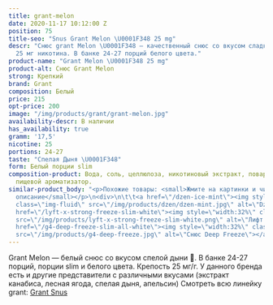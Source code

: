 ```yaml
---
title: grant-melon
date: 2020-11-17 10:12:00 Z
position: 75
title-seo: "Snus Grant Melon \U0001F348 25 mg"
descr: "Снюс grant Melon \U0001F348 — качественный снюс со вкусом сладкой мяты. Крепость
  25 мг никотина. В банке 24-27 порций белого цвета."
product-name: "Grant Melon \U0001F348 25 mg"
product-alt: Снюс Grant Melon
strong: Крепкий
brand: Grant
composition: Белый
price: 215
opt-price: 200
image: "/img/products/grant/grant-melon.jpg"
availability-descr: В наличии
has_availability: true
gramm: '17,5'
nicotine: 25
portions: 24-27
taste: "Спелая Дыня \U0001F348"
form: Белый порции slim
composition-product: Вода, соль, целлюлоза, никотиновый экстракт, поваренная сода,
  пищевой ароматизатор.
similar-product_body: "<p>Похожие товары: <small>Жмите на картинки и читайте полное
  описание</small></p>\n<div>\n\t\t<a href=\"/dzen-ice-mint\"><img style=\"width:32%\"
  class=\"img-fluid\" src=\"/img/products/dzen/dzen-mint.jpg\" alt=\"Dzen Ice Mint\"></a>\n\t\t<a
  href=\"/lyft-x-strong-freeze-slim-white\"><img style=\"width:32%\" class=\"img-fluid\"
  src=\"/img/products/lyft-x-strong-freeze-slim-white.png\" alt=\"Лифт фриз\"></a>\n<a
  href=\"/g4-deep-freeze-slim-all-white\"><img style=\"width:32%\" class=\"img-fluid\"
  src=\"/img/products/g4-deep-freeze.jpg\" alt=\"Снюс Deep Freeze\"></a>\n</div>"
---
```


Grant Melon — белый снюс со вкусом спелой дыни 🍈. В банке 24-27 порций, порции slim и белого цвета. Крепость 25 мг/г. У данного бренда есть и другие представители c различными вкусами (экстракт канабиса, лесная ягода, спелая дыня, апельсин) Смотреть всю линейку grant: <a href="/grant-snus">Grant Snus</a>